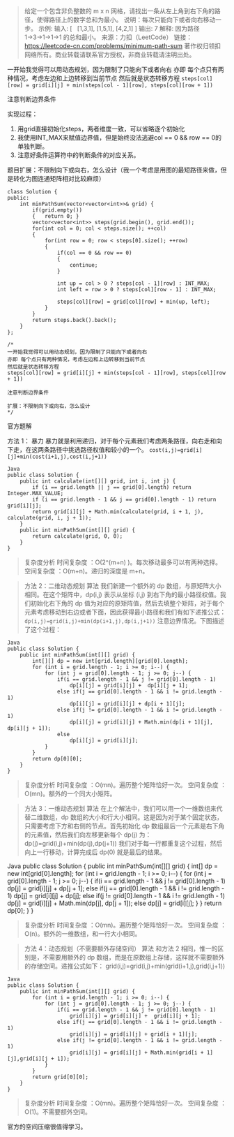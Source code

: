 > 给定一个包含非负整数的 m x n 网格，请找出一条从左上角到右下角的路径，使得路径上的数字总和为最小。
说明：每次只能向下或者向右移动一步。
示例:
输入:
[
  [1,3,1],
  [1,5,1],
  [4,2,1]
]
输出: 7
解释: 因为路径 1→3→1→1→1 的总和最小。
来源：力扣（LeetCode）
链接：https://leetcode-cn.com/problems/minimum-path-sum
著作权归领扣网络所有。商业转载请联系官方授权，非商业转载请注明出处。

一开始我觉得可以用动态规划，因为限制了只能向下或者向右
亦即 每个点只有两种情况，考虑左边和上边转移到当前节点
然后就是状态转移方程
`steps[col][row] = grid[i][j] + min(steps[col - 1][row], steps[col][row + 1]) `

注意判断边界条件

实现过程：
1. 用grid直接初始化steps，两者维度一致，可以省略逐个初始化
2. 我使用INT_MAX来赋值边界值，但是始终没法逃避col == 0 && row == 0的单独判断。
3. 注意好条件运算符中的判断条件的对应关系。

题目扩展：不限制向下或向右，怎么设计（我一个考虑是用图的最短路径来做，但是转化为图连通矩阵相对比较麻烦）
```
class Solution {
public:
    int minPathSum(vector<vector<int>>& grid) {
        if(grid.empty())
        {   return 0; }
        vector<vector<int>> steps(grid.begin(), grid.end());
        for(int col = 0; col < steps.size(); ++col)
        {
            for(int row = 0; row < steps[0].size(); ++row)
            {
                if(col == 0 && row == 0)
                {
                    continue;
                }
                
                int up = col > 0 ? steps[col - 1][row] : INT_MAX;
                int left = row > 0 ? steps[col][row - 1] : INT_MAX;
                
                steps[col][row] = grid[col][row] + min(up, left);
            }
        }
        return steps.back().back();
    }
};

/*
一开始我觉得可以用动态规划，因为限制了只能向下或者向右
亦即 每个点只有两种情况，考虑左边和上边转移到当前节点
然后就是状态转移方程
steps[col][row] = grid[i][j] + min(steps[col - 1][row], steps[col][row + 1]) 

注意判断边界条件

扩展：不限制向下或向右，怎么设计
*/
```

官方题解
>
方法 1： 暴力
暴力就是利用递归，对于每个元素我们考虑两条路径，向右走和向下走，在这两条路径中挑选路径权值和较小的一个。
`cost(i,j)=grid[i][j]+min(cost(i+1,j),cost(i,j+1))`
```
Java
public class Solution {
    public int calculate(int[][] grid, int i, int j) {
        if (i == grid.length || j == grid[0].length) return Integer.MAX_VALUE;
        if (i == grid.length - 1 && j == grid[0].length - 1) return grid[i][j];
        return grid[i][j] + Math.min(calculate(grid, i + 1, j), calculate(grid, i, j + 1));
    }
    public int minPathSum(int[][] grid) {
        return calculate(grid, 0, 0);
    }
}
```
> 复杂度分析
时间复杂度 ：O(2^(m+n) )。每次移动最多可以有两种选择。
空间复杂度 ：O(m+n)。递归的深度是 m+n。

> 方法 2：二维动态规划
算法
我们新建一个额外的 dp 数组，与原矩阵大小相同。在这个矩阵中，dp(i,j) 表示从坐标 (i,j) 到右下角的最小路径权值。我们初始化右下角的 dp 值为对应的原矩阵值，然后去填整个矩阵，对于每个元素考虑移动到右边或者下面，因此获得最小路径和我们有如下递推公式：`dp(i,j)=grid(i,j)+min(dp(i+1,j),dp(i,j+1))`
注意边界情况。下图描述了这个过程：
```
Java
public class Solution {
    public int minPathSum(int[][] grid) {
        int[][] dp = new int[grid.length][grid[0].length];
        for (int i = grid.length - 1; i >= 0; i--) {
            for (int j = grid[0].length - 1; j >= 0; j--) {
                if(i == grid.length - 1 && j != grid[0].length - 1)
                    dp[i][j] = grid[i][j] +  dp[i][j + 1];
                else if(j == grid[0].length - 1 && i != grid.length - 1)
                    dp[i][j] = grid[i][j] + dp[i + 1][j];
                else if(j != grid[0].length - 1 && i != grid.length - 1)
                    dp[i][j] = grid[i][j] + Math.min(dp[i + 1][j], dp[i][j + 1]);
                else
                    dp[i][j] = grid[i][j];
            }
        }
        return dp[0][0];
    }
}
```
> 复杂度分析
时间复杂度 ：O(mn)。遍历整个矩阵恰好一次。
空间复杂度 ：O(mn)。额外的一个同大小矩阵。

> 方法 3：一维动态规划
算法
在上个解法中，我们可以用一个一维数组来代替二维数组，dp 数组的大小和行大小相同。这是因为对于某个固定状态，只需要考虑下方和右侧的节点。首先初始化 dp 数组最后一个元素是右下角的元素值，然后我们向左移更新每个 dp(j) 为：dp(j)=grid(i,j)+min(dp(j),dp(j+1))
我们对于每一行都重复这个过程，然后向上一行移动，计算完成后 dp(0) 就是最后的结果。

Java
public class Solution {
   public int minPathSum(int[][] grid) {
       int[] dp = new int[grid[0].length];
       for (int i = grid.length - 1; i >= 0; i--) {
           for (int j = grid[0].length - 1; j >= 0; j--) {
               if(i == grid.length - 1 && j != grid[0].length - 1)
                   dp[j] = grid[i][j] +  dp[j + 1];
               else if(j == grid[0].length - 1 && i != grid.length - 1)
                   dp[j] = grid[i][j] + dp[j];
               else if(j != grid[0].length - 1 && i != grid.length - 1)
                   dp[j] = grid[i][j] + Math.min(dp[j], dp[j + 1]);
               else
                   dp[j] = grid[i][j];
           }
       }
       return dp[0];
   }
}
> 复杂度分析
时间复杂度 ：O(mn)。遍历整个矩阵恰好一次。
空间复杂度 ：O(n)。额外的一维数组，和一行大小相同。

> 方法 4：动态规划（不需要额外存储空间）
算法
和方法 2 相同，惟一的区别是，不需要用额外的 dp 数组，而是在原数组上存储，这样就不需要额外的存储空间。递推公式如下：
grid(i,j)=grid(i,j)+min(grid(i+1,j),grid(i,j+1))
```
Java
public class Solution {
    public int minPathSum(int[][] grid) {
        for (int i = grid.length - 1; i >= 0; i--) {
            for (int j = grid[0].length - 1; j >= 0; j--) {
                if(i == grid.length - 1 && j != grid[0].length - 1)
                    grid[i][j] = grid[i][j] +  grid[i][j + 1];
                else if(j == grid[0].length - 1 && i != grid.length - 1)
                    grid[i][j] = grid[i][j] + grid[i + 1][j];
                else if(j != grid[0].length - 1 && i != grid.length - 1)
                    grid[i][j] = grid[i][j] + Math.min(grid[i + 1][j],grid[i][j + 1]);
            }
        }
        return grid[0][0];
    }
}
```
> 复杂度分析
时间复杂度 ：O(mn)。遍历整个矩阵恰好一次。
空间复杂度 ：O(1)。不需要额外空间。

官方的空间压缩很值得学习。
